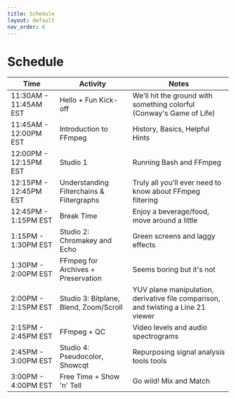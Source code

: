 ```yaml
---
title: Schedule
layout: default
nav_order: 6
---
```


# Schedule

| **Time** | **Activity** | **Notes** |
|   -----          |     -----      |     -----      |
|   11:30AM - 11:45AM EST      |  Hello + Fun Kick-off |      We'll hit the ground with something colorful (Conway's Game of Life)   |
|   11:45AM - 12:00PM EST      |  Introduction to FFmpeg |      History, Basics, Helpful Hints   |
|   12:00PM - 12:15PM EST      |  Studio 1 |      Running Bash and FFmpeg    |
|   12:15PM - 12:45PM EST      |  Understanding Filterchains & Filtergraphs |      Truly all you'll ever need to know about FFmpeg filtering |
|   12:45PM - 1:15PM EST      |  Break Time |      Enjoy a beverage/food, move around a little   |
|   1:15PM - 1:30PM EST      |  Studio 2: Chromakey and Echo |      Green screens and laggy effects   |
|   1:30PM - 2:00PM EST      |  FFmpeg for Archives + Preservation |      Seems boring but it's not     |
|   2:00PM - 2:15PM EST      |  Studio 3: Bitplane, Blend, Zoom/Scroll |      YUV plane manipulation, derivative file comparison, and twisting a Line 21 viewer     |
|   2:15PM - 2:45PM EST      |  FFmpeg + QC |      Video levels and audio spectrograms     |
|   2:45PM - 3:00PM EST      |  Studio 4: Pseudocolor, Showcqt |      Repurposing signal analysis tools tools     |
|   3:00PM - 4:00PM EST      |  Free Time + Show 'n' Tell |    Go wild! Mix and Match       |
